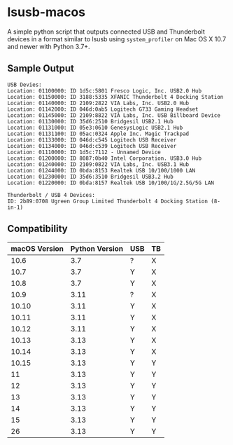 # lsusb-macos
A simple python script that outputs connected USB and Thunderbolt devices in a format similar to lsusb using `system_profiler` on Mac OS X 10.7 and newer with Python 3.7+.

## Sample Output
```
USB Devies:
Location: 01100000: ID 1d5c:5801 Fresco Logic, Inc. USB2.0 Hub
Location: 01150000: ID 3188:5335 XFANIC Thunderbolt 4 Docking Station
Location: 01140000: ID 2109:2822 VIA Labs, Inc. USB2.0 Hub
Location: 01142000: ID 046d:0ab5 Logitech G733 Gaming Headset
Location: 01145000: ID 2109:8822 VIA Labs, Inc. USB Billboard Device
Location: 01130000: ID 35d6:2510 Bridgesil USB2.1 Hub
Location: 01131000: ID 05e3:0610 GenesysLogic USB2.1 Hub
Location: 01131100: ID 05ac:0324 Apple Inc. Magic Trackpad
Location: 01133000: ID 046d:c545 Logitech USB Receiver
Location: 01134000: ID 046d:c539 Logitech USB Receiver
Location: 01110000: ID 1d5c:7112 - Unnamed Device
Location: 01200000: ID 8087:0b40 Intel Corporation. USB3.0 Hub
Location: 01240000: ID 2109:0822 VIA Labs, Inc. USB3.1 Hub
Location: 01244000: ID 0bda:8153 Realtek USB 10/100/1000 LAN
Location: 01230000: ID 35d6:3510 Bridgesil USB3.2 Hub
Location: 01220000: ID 0bda:8157 Realtek USB 10/100/1G/2.5G/5G LAN

Thunderbolt / USB 4 Devices:
ID: 2b89:0708 Ugreen Group Limited Thunderbolt 4 Docking Station (8-in-1)
```

## Compatibility
| macOS Version | Python Version | USB | TB |
| ------------- | -------------- | --- | -- |
| 10.6          | 3.7            |  ?  | X  |
| 10.7          | 3.7            |  Y  | X  |
| 10.8          | 3.7            |  Y  | X  |
| 10.9          | 3.11           |  ?  | X  |
| 10.10         | 3.11           |  Y  | X  |
| 10.11         | 3.11           |  Y  | X  |
| 10.12         | 3.11           |  Y  | X  |
| 10.13         | 3.13           |  Y  | X  |
| 10.14         | 3.13           |  Y  | X  |
| 10.15         | 3.13           |  Y  | Y  |
| 11            | 3.13           |  Y  | Y  |
| 12            | 3.13           |  Y  | Y  |
| 13            | 3.13           |  Y  | Y  |
| 14            | 3.13           |  Y  | Y  |
| 15            | 3.13           |  Y  | Y  |
| 26            | 3.13           |  Y  | Y  |